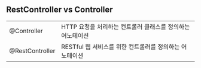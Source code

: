 ## RestController vs Controller
<table>
    <tr>
        <td>@Controller</td>
        <td>HTTP 요청을 처리하는 컨트롤러 클래스를 정의하는 어노테이션</td>
    </tr>
    <tr>
        <td>@RestController</td>
        <td>RESTful 웹 서비스를 위한 컨트롤러를 정의하는 어노테이션</td>
    </tr>
</table>